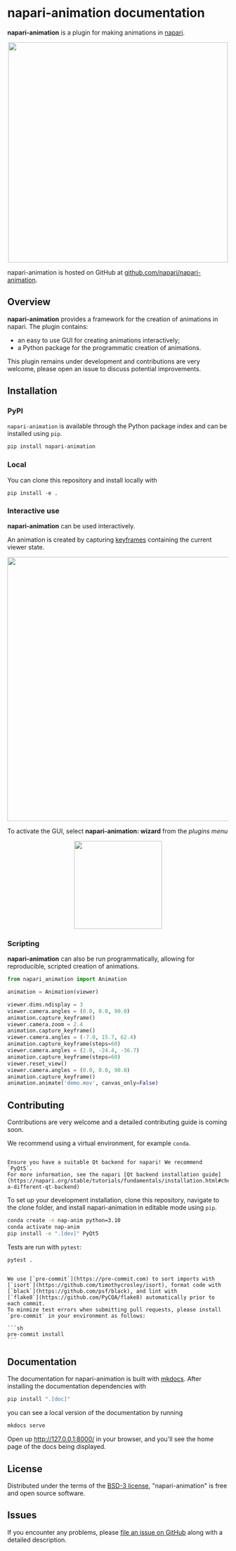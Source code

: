# napari-animation documentation

**napari-animation** is a plugin for making animations in [napari](https://napari.org).

<p align="center">
  <img width="500" src="https://user-images.githubusercontent.com/7307488/196110138-6c4663b1-67b2-4c79-97b7-57b706d1d49c.gif">
</p>

napari-animation is hosted on GitHub at [github.com/napari/napari-animation](https://github.com/napari/napari-animation).

## Overview

**napari-animation** provides a framework for the creation of animations in napari. The plugin contains:

- an easy to use GUI for creating animations interactively;
- a Python package for the programmatic creation of animations.

This plugin remains under development and contributions are very welcome, please open an issue to discuss potential improvements.

## Installation

### PyPI
`napari-animation` is available through the Python package index and can be installed using `pip`.

```sh
pip install napari-animation
```

### Local
You can clone this repository and install locally with

    pip install -e .

### Interactive use
**napari-animation** can be used interactively.

An animation is created by capturing [keyframes](https://en.wikipedia.org/wiki/Key_frame) containing the current viewer state.

<p align="center">
  <img width="600" src="https://user-images.githubusercontent.com/7307488/196113682-96ce0da3-fa5c-411e-8fb1-52dc3a8f96b6.png">
</p>

To activate the GUI, select **napari-animation: wizard** from the *plugins menu*

<p align="center">
  <img width="200" src="https://user-images.githubusercontent.com/7307488/196114466-56cb5985-0d79-4cfa-96f1-38cf3ccfbc48.png">
</p>

### Scripting

**napari-animation** can also be run programmatically, allowing for reproducible, scripted creation of animations.

```python
from napari_animation import Animation

animation = Animation(viewer)

viewer.dims.ndisplay = 3
viewer.camera.angles = (0.0, 0.0, 90.0)
animation.capture_keyframe()
viewer.camera.zoom = 2.4
animation.capture_keyframe()
viewer.camera.angles = (-7.0, 15.7, 62.4)
animation.capture_keyframe(steps=60)
viewer.camera.angles = (2.0, -24.4, -36.7)
animation.capture_keyframe(steps=60)
viewer.reset_view()
viewer.camera.angles = (0.0, 0.0, 90.0)
animation.capture_keyframe()
animation.animate('demo.mov', canvas_only=False)
```

## Contributing

Contributions are very welcome and a detailed contributing guide is coming soon.

We recommend using a virtual environment, for example `conda`.

```{important}

Ensure you have a suitable Qt backend for napari! We recommend `PyQt5`.
For more information, see the napari [Qt backend installation guide](https://napari.org/stable/tutorials/fundamentals/installation.html#choosing-a-different-qt-backend)
```

To set up your development installation, clone this repository, navigate to the clone folder, and install napari-animation in editable mode using `pip`.

```sh
conda create -n nap-anim python=3.10
conda activate nap-anim
pip install -e ".[dev]" PyQt5

```

Tests are run with `pytest`:

```sh
pytest .
```

````{note}

We use [`pre-commit`](https://pre-commit.com) to sort imports with
[`isort`](https://github.com/timothycrosley/isort), format code with
[`black`](https://github.com/psf/black), and lint with
[`flake8`](https://github.com/PyCQA/flake8) automatically prior to each commit.
To minmize test errors when submitting pull requests, please install `pre-commit` in your environment as follows:

```sh
pre-commit install
```
````

## Documentation

The documentation for napari-animation is built with [mkdocs](https://www.mkdocs.org). After installing the documentation dependencies with

```sh
pip install ".[doc]"
```

you can see a local version of the documentation by running

```sh
mkdocs serve
```

Open up http://127.0.0.1:8000/ in your browser, and you'll see the home page of the docs being displayed.

## License

Distributed under the terms of the [BSD-3 license](http://opensource.org/licenses/BSD-3-Clause), "napari-animation" is free and open source software.

## Issues

If you encounter any problems, please [file an issue on GitHub](https://github.com/napari/napari-animation/issues) along with a detailed description.
